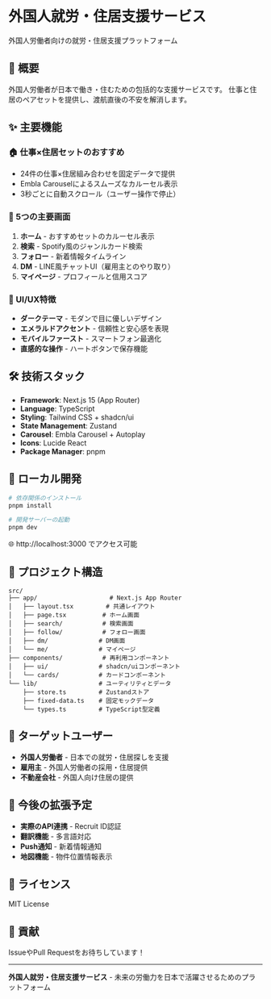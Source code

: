 # 外国人就労・住居支援サービス

外国人労働者向けの就労・住居支援プラットフォーム

## 🌟 概要

外国人労働者が日本で働き・住むための包括的な支援サービスです。
仕事と住居のペアセットを提供し、渡航直後の不安を解消します。

## ✨ 主要機能

### 🏠 仕事×住居セットのおすすめ
- 24件の仕事×住居組み合わせを固定データで提供
- Embla Carouselによるスムーズなカルーセル表示
- 3秒ごとに自動スクロール（ユーザー操作で停止）

### 🎯 5つの主要画面
1. **ホーム** - おすすめセットのカルーセル表示
2. **検索** - Spotify風のジャンルカード検索
3. **フォロー** - 新着情報タイムライン
4. **DM** - LINE風チャットUI（雇用主とのやり取り）
5. **マイページ** - プロフィールと信用スコア

### 🎨 UI/UX特徴
- **ダークテーマ** - モダンで目に優しいデザイン
- **エメラルドアクセント** - 信頼性と安心感を表現
- **モバイルファースト** - スマートフォン最適化
- **直感的な操作** - ハートボタンで保存機能

## 🛠️ 技術スタック

- **Framework**: Next.js 15 (App Router)
- **Language**: TypeScript
- **Styling**: Tailwind CSS + shadcn/ui
- **State Management**: Zustand
- **Carousel**: Embla Carousel + Autoplay
- **Icons**: Lucide React
- **Package Manager**: pnpm

## 🚀 ローカル開発

```bash
# 依存関係のインストール
pnpm install

# 開発サーバーの起動
pnpm dev
```

🌐 http://localhost:3000 でアクセス可能

## 📁 プロジェクト構造

```
src/
├── app/                    # Next.js App Router
│   ├── layout.tsx         # 共通レイアウト
│   ├── page.tsx          # ホーム画面
│   ├── search/           # 検索画面
│   ├── follow/           # フォロー画面
│   ├── dm/              # DM画面
│   └── me/              # マイページ
├── components/           # 再利用コンポーネント
│   ├── ui/              # shadcn/uiコンポーネント
│   └── cards/           # カードコンポーネント
└── lib/                 # ユーティリティとデータ
    ├── store.ts         # Zustandストア
    ├── fixed-data.ts    # 固定モックデータ
    └── types.ts         # TypeScript型定義
```

## 🎯 ターゲットユーザー

- **外国人労働者** - 日本での就労・住居探しを支援
- **雇用主** - 外国人労働者の採用・住居提供
- **不動産会社** - 外国人向け住居の提供

## 🔄 今後の拡張予定

- **実際のAPI連携** - Recruit ID認証
- **翻訳機能** - 多言語対応
- **Push通知** - 新着情報通知
- **地図機能** - 物件位置情報表示

## 📄 ライセンス

MIT License

## 🤝 貢献

IssueやPull Requestをお待ちしています！

---

**外国人就労・住居支援サービス** - 未来の労働力を日本で活躍させるためのプラットフォーム
